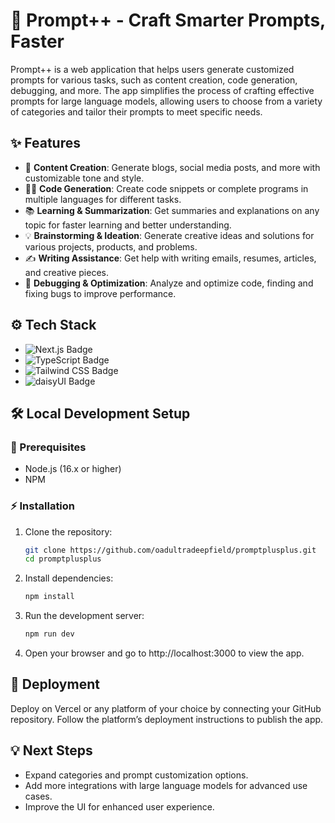 # 🚀 Prompt++ - Craft Smarter Prompts, Faster

Prompt++ is a web application that helps users generate customized prompts for various tasks, such as content creation, code generation, debugging, and more. The app simplifies the process of crafting effective prompts for large language models, allowing users to choose from a variety of categories and tailor their prompts to meet specific needs.

## ✨ Features

- 📝 **Content Creation**: Generate blogs, social media posts, and more with customizable tone and style.
- 👨‍💻 **Code Generation**: Create code snippets or complete programs in multiple languages for different tasks.
- 📚 **Learning & Summarization**: Get summaries and explanations on any topic for faster learning and better understanding.
- 💡 **Brainstorming & Ideation**: Generate creative ideas and solutions for various projects, products, and problems.
- ✍️ **Writing Assistance**: Get help with writing emails, resumes, articles, and creative pieces.
- 🐛 **Debugging & Optimization**: Analyze and optimize code, finding and fixing bugs to improve performance.

## ⚙️ Tech Stack

- ![Next.js Badge](https://img.shields.io/badge/Next.js-15.0-000000?logo=next.js&logoColor=white)
- ![TypeScript Badge](https://img.shields.io/badge/TypeScript-5.2-3178C6?logo=typescript&logoColor=white)
- ![Tailwind CSS Badge](https://img.shields.io/badge/Tailwind_CSS-3.4-06B6D4?logo=tailwindcss&logoColor=white)
- ![daisyUI Badge](https://img.shields.io/badge/daisyUI-4.12-5D5B8D?logo=daisyui&logoColor=white)

## 🛠️ Local Development Setup

### 📝 Prerequisites

- Node.js (16.x or higher)
- NPM

### ⚡ Installation

1. Clone the repository:
   ```bash
   git clone https://github.com/oadultradeepfield/promptplusplus.git
   cd promptplusplus
   ```
2. Install dependencies:

   ```bash
   npm install
   ```

3. Run the development server:

   ```bash
   npm run dev
   ```

4. Open your browser and go to http://localhost:3000 to view the app.

## 🚀 Deployment

Deploy on Vercel or any platform of your choice by connecting your GitHub repository. Follow the platform’s deployment instructions to publish the app.

## 💡 Next Steps

- Expand categories and prompt customization options.
- Add more integrations with large language models for advanced use cases.
- Improve the UI for enhanced user experience.
